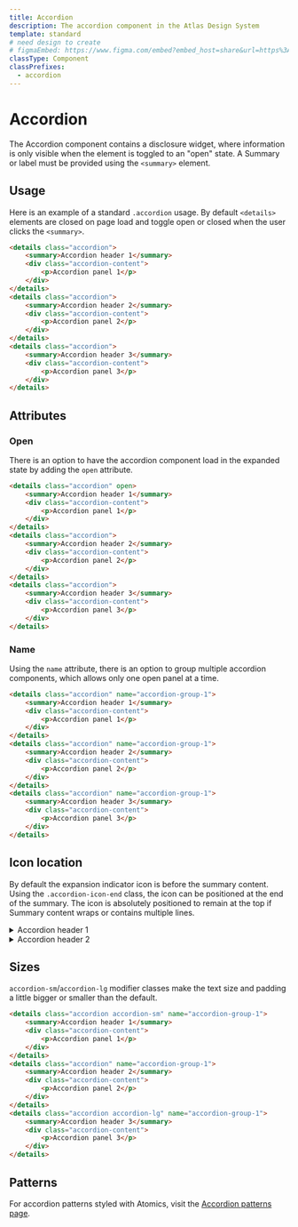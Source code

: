 ```yaml
---
title: Accordion
description: The accordion component in the Atlas Design System
template: standard
# need design to create
# figmaEmbed: https://www.figma.com/embed?embed_host=share&url=https%3A%2F%2Fwww.figma.com%2Ffile%2FuVA2amRR71yJZ0GS6RI6zL%2F%25F0%259F%258C%259E-Atlas-Design-Library%3Fnode-id%3D1488%253A35182
classType: Component
classPrefixes:
  - accordion
---
```


# Accordion

The Accordion component contains a disclosure widget, where information is only visible when the element is toggled to an "open" state. A Summary or label must be provided using the `<summary>` element.

## Usage

Here is an example of a standard `.accordion` usage. By default `<details>` elements are closed on page load and toggle open or closed when the user clicks the `<summary>`.

```html
<details class="accordion">
	<summary>Accordion header 1</summary>
	<div class="accordion-content">
		<p>Accordion panel 1</p>
	</div>
</details>
<details class="accordion">
	<summary>Accordion header 2</summary>
	<div class="accordion-content">
		<p>Accordion panel 2</p>
	</div>
</details>
<details class="accordion">
	<summary>Accordion header 3</summary>
	<div class="accordion-content">
		<p>Accordion panel 3</p>
	</div>
</details>
```

## Attributes

### Open

There is an option to have the accordion component load in the expanded state by adding the `open` attribute.

```html
<details class="accordion" open>
	<summary>Accordion header 1</summary>
	<div class="accordion-content">
		<p>Accordion panel 1</p>
	</div>
</details>
<details class="accordion">
	<summary>Accordion header 2</summary>
	<div class="accordion-content">
		<p>Accordion panel 2</p>
	</div>
</details>
<details class="accordion">
	<summary>Accordion header 3</summary>
	<div class="accordion-content">
		<p>Accordion panel 3</p>
	</div>
</details>
```

### Name

Using the `name` attribute, there is an option to group multiple accordion components, which allows only one open panel at a time.

```html
<details class="accordion" name="accordion-group-1">
	<summary>Accordion header 1</summary>
	<div class="accordion-content">
		<p>Accordion panel 1</p>
	</div>
</details>
<details class="accordion" name="accordion-group-1">
	<summary>Accordion header 2</summary>
	<div class="accordion-content">
		<p>Accordion panel 2</p>
	</div>
</details>
<details class="accordion" name="accordion-group-1">
	<summary>Accordion header 3</summary>
	<div class="accordion-content">
		<p>Accordion panel 3</p>
	</div>
</details>
```

## Icon location

By default the expansion indicator icon is before the summary content. Using the `.accordion-icon-end` class, the icon can be positioned at the end of the summary. The icon is absolutely positioned to remain at the top if Summary content wraps or contains multiple lines.

<details class="accordion">
  <summary>Accordion header 1</summary>
  <div class="accordion-content">
  	<p>Accordion panel 1</p>
  </div>
</details>
<details class="accordion border-top">
  <summary class="accordion-icon-end">Accordion header 2</summary>
  <div class="accordion-content">
  	<p>Accordion panel 2</p>
  </div>
</details>

## Sizes

`accordion-sm`/`accordion-lg` modifier classes make the text size and padding a little bigger or smaller than the default.

```html
<details class="accordion accordion-sm" name="accordion-group-1">
	<summary>Accordion header 1</summary>
	<div class="accordion-content">
		<p>Accordion panel 1</p>
	</div>
</details>
<details class="accordion" name="accordion-group-1">
	<summary>Accordion header 2</summary>
	<div class="accordion-content">
		<p>Accordion panel 2</p>
	</div>
</details>
<details class="accordion accordion-lg" name="accordion-group-1">
	<summary>Accordion header 3</summary>
	<div class="accordion-content">
		<p>Accordion panel 3</p>
	</div>
</details>
```

## Patterns

For accordion patterns styled with Atomics, visit the [Accordion patterns page](../patterns/accordion.md).
